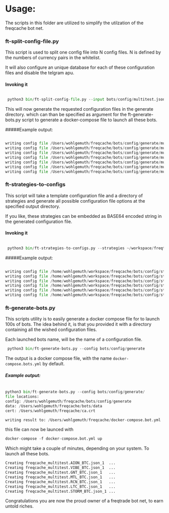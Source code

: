# Usage:

The scripts in this folder are utilized to simplify the utilzation of the freqcache bot net.

### ft-split-config-file.py

This script is used to split one config file into N config files. N is defined by the numbers of currency pairs
in the whitelist.

It will also configure an unique database for each of these configuration files and disable the telgram apu.

#### Invoking it

```python

 python3 bin/ft-split-config-file.py --input bots/config/multitest.json --directory bots/config/generate

```
This will now generate the requested configuration files in the generate directory. which can than be specified as argument
for the ft-generate-bots.py script to generate a docker-compose file to launch all these bots.

#####Example output:
```python

writing config file /Users/wohlgemuth/freqcache/bots/config/generate/multitest.KMD_BTC.json
writing config file /Users/wohlgemuth/freqcache/bots/config/generate/multitest.VIBE_BTC.json
writing config file /Users/wohlgemuth/freqcache/bots/config/generate/multitest.PPT_BTC.json
writing config file /Users/wohlgemuth/freqcache/bots/config/generate/multitest.PIVX_BTC.json
writing config file /Users/wohlgemuth/freqcache/bots/config/generate/multitest.REP_BTC.json
writing config file /Users/wohlgemuth/freqcache/bots/config/generate/multitest.OST_BTC.json
writing config file /Users/wohlgemuth/freqcache/bots/config/generate/multitest.SNM_BTC.json
```

### ft-strategies-to-configs

This script will take a template configuration file and a directory of strategies and generate all possible
configuration file options at the specified output directory.

If you like, these strategies can be embedded as BASE64 encoded string in the generated configuration file.

#### Invoking it
```python

 python3 bin/ft-strategies-to-configs.py --strategies ~/workspace/freqtrade-secret-strategies/ --input bots/config/template.json --directory bots/config/strat_config --embedded

```

#####Example output:

```python

writing config file /home/wohlgemuth/workspace/freqcache/bots/config/strat_config/template.MultiTest71.json
writing config file /home/wohlgemuth/workspace/freqcache/bots/config/strat_config/template.MultiTest6.json
writing config file /home/wohlgemuth/workspace/freqcache/bots/config/strat_config/template.MultiTest.json
writing config file /home/wohlgemuth/workspace/freqcache/bots/config/strat_config/template.MultiTest9.json
writing config file /home/wohlgemuth/workspace/freqcache/bots/config/strat_config/template.TrendTest1.json
writing config file /home/wohlgemuth/workspace/freqcache/bots/config/strat_config/template.MultiTest7.json
```

### ft-generate-bots.py

This scripts utility is to easily generate a docker compose file for to launch 100s of bots. The idea behind it, is that 
you provided it with a directory containing all the wished configuration files.

Each launched bots name, will be the name of a configuration file.

```python
 python3 bin/ft-generate-bots.py --config bots/config/generate
```

The output is a docker compose file, with the name `docker-compose.bots.yml` by default.

##### Example output:

```python

python3 bin/ft-generate-bots.py --config bots/config/generate/
file locations:
config: /Users/wohlgemuth/freqcache/bots/config/generate
data: /Users/wohlgemuth/freqcache/bots/data
cert: /Users/wohlgemuth/freqcache/ca.crt

writing result to: /Users/wohlgemuth/freqcache/docker-compose.bot.yml
```

this file can now be launced with

```python
docker-compose -f docker-compose.bot.yml up
```

Which might take a couple of minutes, depending on your system. To launch all these bots.

```python
Creating freqcache_multitest.AION_BTC.json_1  ... 
Creating freqcache_multitest.VIBE_BTC.json_1  ...
Creating freqcache_multitest.GNT_BTC.json_1   ... 
Creating freqcache_multitest.MTL_BTC.json_1   ... 
Creating freqcache_multitest.RCN_BTC.json_1   ... 
Creating freqcache_multitest.LTC_BTC.json_1   ... 
Creating freqcache_multitest.STORM_BTC.json_1 ... 

```

Congratulations you are now the proud owner of a freqtrade bot net, to earn untold riches.